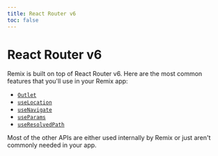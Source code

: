 ```yaml
---
title: React Router v6
toc: false
---
```


# React Router v6

Remix is built on top of React Router v6. Here are the most common features that you'll use in your Remix app:

- [`Outlet`](https://reactrouter.com/docs/api#outlet)
- [`useLocation`](https://reactrouter.com/docs/api#uselocation)
- [`useNavigate`](https://reactrouter.com/docs/api#usenavigate)
- [`useParams`](https://reactrouter.com/docs/api#useparams)
- [`useResolvedPath`](https://reactrouter.com/docs/api#useresolvedpath)

Most of the other APIs are either used internally by Remix or just aren't commonly needed in your app.
